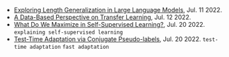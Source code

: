 
- [Exploring Length Generalization in Large Language Models](https://arxiv.org/pdf/2207.04901.pdf), Jul. 11 2022.
- [A Data-Based Perspective on Transfer Learning](https://arxiv.org/pdf/2207.05739.pdf), Jul. 12 2022.
- [What Do We Maximize in Self-Supervised Learning?](https://arxiv.org/pdf/2207.10081v1.pdf), Jul. 20 2022. `explaining self-supervised learning`
- [Test-Time Adaptation via Conjugate Pseudo-labels](https://arxiv.org/pdf/2207.09640.pdf), Jul. 20 2022. `test-time adaptation` `fast adaptation`
